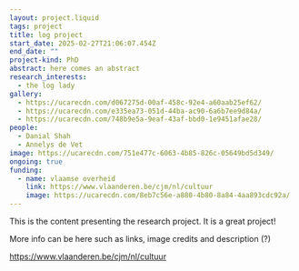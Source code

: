 ```yaml
---
layout: project.liquid
tags: project
title: log project
start_date: 2025-02-27T21:06:07.454Z
end_date: ""
project-kind: PhD
abstract: here comes an abstract
research_interests:
  - the log lady
gallery:
  - https://ucarecdn.com/d067275d-00af-458c-92e4-a60aab25ef62/
  - https://ucarecdn.com/e335ea73-051d-44ba-ac90-6a6b7ee9d84a/
  - https://ucarecdn.com/748b9e5a-9eaf-43af-bbd0-1e9451afae28/
people:
  - Danial Shah
  - Annelys de Vet
image: https://ucarecdn.com/751e477c-6063-4b85-826c-05649bd5d349/
ongoing: true
funding:
  - name: vlaamse overheid
    link: https://www.vlaanderen.be/cjm/nl/cultuur
    image: https://ucarecdn.com/8eb7c56e-a880-4b80-8a84-4aa893cdc92a/
---
```

This is the content presenting the research project. It is a great project!

More info can be here such as links, image credits and description (?)

<https://www.vlaanderen.be/cjm/nl/cultuur>